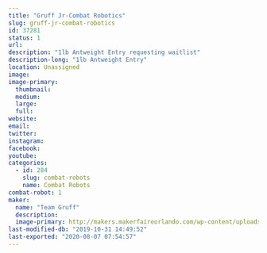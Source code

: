 ```yaml
---
title: "Gruff Jr-Combat Robotics"
slug: gruff-jr-combat-robotics
id: 37281
status: 1
url: 
description: "1lb Antweight Entry requesting waitlist"
description-long: "1lb Antweight Entry"
location: Unassigned
image: 
image-primary:
  thumbnail: 
  medium: 
  large: 
  full: 
website: 
email: 
twitter: 
instagram: 
facebook: 
youtube: 
categories:
  - id: 284
    slug: combat-robots
    name: Combat Robots
combat-robot: 1
maker:
  name: "Team Gruff"
  description:
  image-primary: http://makers.makerfaireorlando.com/wp-content/uploads/2019/08/Gruff-Team-S2019-1024x683.jpg
last-modified-db: "2019-10-31 14:49:52"
last-exported: "2020-08-07 07:54:57"
---
```


